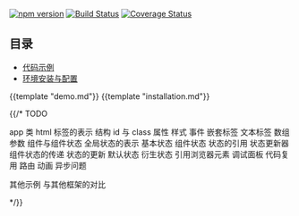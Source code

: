 [![npm version](https://badge.fury.io/js/affjs.svg)](https://badge.fury.io/js/affjs)
[![Build Status](https://travis-ci.org/reusee/aff.svg?branch=master)](https://travis-ci.org/reusee/aff)
[![Coverage Status](https://coveralls.io/repos/github/reusee/aff/badge.svg?branch=master)](https://coveralls.io/github/reusee/aff?branch=master)

## 目录

* [代码示例](#demo)
* [环境安装与配置](#installation)

{{template "demo.md"}}
{{template "installation.md"}}

{{/* TODO

app 类
html 标签的表示
  结构
  id 与 class
  属性
  样式
  事件
  嵌套标签
  文本标签
  数组参数
组件与组件状态
全局状态的表示
  基本状态
  组件状态
  状态的引用
  状态更新器
组件状态的传递
状态的更新
默认状态
衍生状态
引用浏览器元素
调试面板
代码复用
路由
动画
异步问题

其他示例
与其他框架的对比

*/}}
